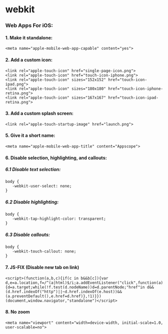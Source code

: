 # webkit
### Web Apps For iOS:
#### 1. Make it standalone:
    <meta name="apple-mobile-web-app-capable" content="yes">

#### 2. Add a custom icon:
    <link rel="apple-touch-icon" href="single-page-icon.png">
    <link rel="apple-touch-icon" href="touch-icon-iphone.png">
	<link rel="apple-touch-icon" sizes="152x152" href="touch-icon-ipad.png">
	<link rel="apple-touch-icon" sizes="180x180" href="touch-icon-iphone-retina.png">
	<link rel="apple-touch-icon" sizes="167x167" href="touch-icon-ipad-retina.png">

#### 3. Add a custom splash screen:
    <link rel="apple-touch-startup-image" href="launch.png">

#### 5. Give it a short name:
    <meta name="apple-mobile-web-app-title" content="Appscope">

#### 6. Disable selection, highlighting, and callouts:
##### 6.1 Disable text selection:
    body {
	   -webkit-user-select: none;
	}
##### 6.2 Disable highlighting:
    body {
	   -webkit-tap-highlight-color: transparent;
	}
##### 6.3 Disable callouts:
    body {
	   -webkit-touch-callout: none;
	}


#### 7. JS-FIX (Disable new tab on link)
	<script>(function(a,b,c){if(c in b&&b[c]){var d,e=a.location,f=/^(a|html)$/i;a.addEventListener("click",function(a){d=a.target;while(!f.test(d.nodeName))d=d.parentNode;"href"in d&&(d.href.indexOf("http")||~d.href.indexOf(e.host))&&(a.preventDefault(),e.href=d.href)},!1)}})(document,window.navigator,"standalone")</script>
	
#### 8. No zoom
	<meta name="viewport" content="width=device-width, initial-scale=1.0, user-scalable=no">

